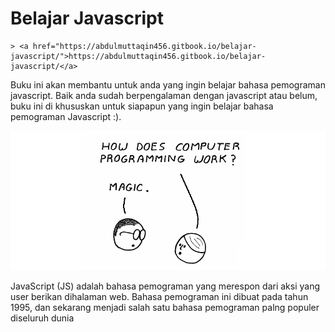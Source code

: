 # Belajar Javascript

```
> <a href="https://abdulmuttaqin456.gitbook.io/belajar-javascript/">https://abdulmuttaqin456.gitbook.io/belajar-javascript/</a>
```

Buku ini akan membantu untuk anda yang ingin belajar bahasa pemograman javascript. Baik anda sudah berpengalaman dengan javascript atau belum, buku ini di khususkan untuk siapapun yang ingin belajar bahasa pemograman Javascript :).

![](./assets/intro.png)

JavaScript (JS) adalah bahasa pemograman yang merespon dari aksi yang user berikan dihalaman web. Bahasa pemograman ini dibuat pada tahun 1995, dan sekarang menjadi salah satu bahasa pemograman palng populer diseluruh dunia
